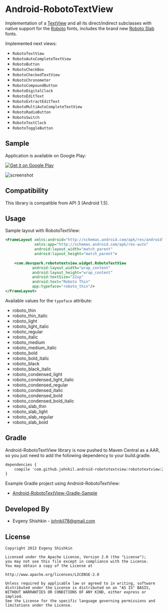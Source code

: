 Android-RobotoTextView
======================

Implementation of a [TextView](http://developer.android.com/reference/android/widget/TextView.html) and all its direct/indirect subclasses with native support for the [Roboto](http://developer.android.com/design/style/typography.html) fonts, includes the brand new [Roboto Slab](http://www.google.com/fonts/specimen/Roboto+Slab) fonts.

Implemented next views:

* `RobotoTextView`
* `RobotoAutoCompleteTextView`
* `RobotoButton`
* `RobotoCheckBox`
* `RobotoCheckedTextView`
* `RobotoChronometer`
* `RobotoCompoundButton`
* `RobotoDigitalClock`
* `RobotoEditText`
* `RobotoExtractEditText`
* `RobotoMultiAutoCompleteTextView`
* `RobotoRadioButton`
* `RobotoSwitch`
* `RobotoTextClock`
* `RobotoToggleButton`


Sample
------

Application is available on Google Play:

<a href="http://play.google.com/store/apps/details?id=com.devspark.robototextview">
  <img alt="Get it on Google Play"
       src="http://www.android.com/images/brand/get_it_on_play_logo_small.png" />
</a>

![screenshot][1]


Compatibility
-------------

This library is compatible from API 3 (Android 1.5).


Usage
-----

Sample layout with RobotoTextView:

``` xml
<FrameLayout xmlns:android="http://schemas.android.com/apk/res/android"
             xmlns:app="http://schemas.android.com/apk/res-auto"
             android:layout_width="match_parent"
             android:layout_height="match_parent">
             
    <com.devspark.robototextview.widget.RobotoTextView
            android:layout_width="wrap_content"
            android:layout_height="wrap_content"
            android:textSize="22sp"
            android:text="Roboto Thin"
            app:typeface="roboto_thin"/>
</FrameLayout>
```

Available values ​​for the `typeface` attribute:

* roboto_thin
* roboto_thin_italic
* roboto_light
* roboto_light_italic
* roboto_regular
* roboto_italic
* roboto_medium
* roboto_medium_italic
* roboto_bold
* roboto_bold_italic
* roboto_black
* roboto_black_italic
* roboto_condensed_light
* roboto_condensed_light_italic
* roboto_condensed_regular
* roboto_condensed_italic
* roboto_condensed_bold
* roboto_condensed_bold_italic
* roboto_slab_thin
* roboto_slab_light
* roboto_slab_regular
* roboto_slab_bold


Gradle
------

Android-RobotoTextView library is now pushed to Maven Central as a AAR, so you just need to add the following dependency to your build.gradle.

``` xml
dependencies {
    compile 'com.github.johnkil.android-robototextview:robototextview:2.0.+'
}
```

Example Gradle project using Android-RobotoTextView:

* [Android-RobotoTextView-Gradle-Sample](https://github.com/johnkil/Android-RobotoTextView-Gradle-Sample)


Developed By
------------
* Evgeny Shishkin - <johnkil78@gmail.com>


License
-------

    Copyright 2013 Evgeny Shishkin
    
    Licensed under the Apache License, Version 2.0 (the "License");
    you may not use this file except in compliance with the License.
    You may obtain a copy of the License at
    
    http://www.apache.org/licenses/LICENSE-2.0
    
    Unless required by applicable law or agreed to in writing, software
    distributed under the License is distributed on an "AS IS" BASIS,
    WITHOUT WARRANTIES OR CONDITIONS OF ANY KIND, either express or implied.
    See the License for the specific language governing permissions and
    limitations under the License.

[1]: http://i46.tinypic.com/b9dg69.png
